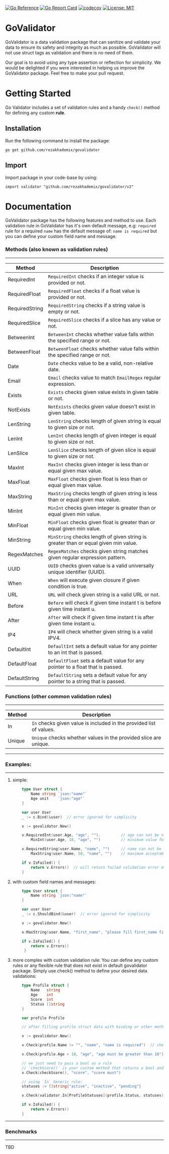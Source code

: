 [![Go Reference](https://pkg.go.dev/badge/github.com/rezakhademix/govalidator.svg)](https://pkg.go.dev/github.com/rezakhademix/govalidator) [![Go Report Card](https://goreportcard.com/badge/github.com/rezakhademix/govalidator)](https://goreportcard.com/report/github.com/rezakhademix/govalidator) [![codecov](https://codecov.io/gh/rezakhademix/govalidator/graph/badge.svg?token=BDWNVIC670)](https://codecov.io/gh/rezakhademix/govalidator) [![License: MIT](https://img.shields.io/badge/License-MIT-blue.svg)](https://opensource.org/licenses/MIT) 

# GoValidator
GoValidator is a data validation package that can sanitize and validate your data to ensure its safety and integrity as much as possible. GoValidator will not use struct tags as validation and there is no need of them.

Our goal is to avoid using any type assertion or reflection for simplicity.
We would be delighted if you were interested in helping us improve the GoValidator package. Feel free to make your pull request.

# Getting Started
Go Validator includes a set of validation rules and a handy `check()` method for defining any custom **rule**.

## Installation
Run the following command to install the package:
```
go get github.com/rezakhademix/govalidator
```
## Import
Import package in your code-base by using:
```
import validator "github.com/rezakhademix/govalidator/v2"
```

# Documentation
GoValidator package has the following features and method to use.
Each validation rule in GoValidator has it's own default message, e.g: `required` rule for a required `name` has the default message of: `name is required` but you can define your custom field name and message.

### Methods (also known as validation rules)
---

| Method         | Description                                                                         |
| -------------- | ----------------------------------------------------------------------------------- |
| RequiredInt    | `RequiredInt` checks if an integer value is provided or not.                        |
| RequiredFloat  | `RequiredFloat` checks if a float value is provided or not.                         |
| RequiredString | `RequiredString` checks if a string value is empty or not.                          |
| RequiredSlice  | `RequiredSlice` checks if a slice has any value or not.                             |
| BetweenInt     | `BetweenInt` checks whether value falls within the specified range or not.          |
| BetweenFloat   | `BetweenFloat` checks whether value falls within the specified range or not.        |
| Date           | `Date` checks value to be a valid, non-relative date.                               |
| Email          | `Email` checks value to match `EmailRegex` regular expression.                      |
| Exists         | `Exists` checks given value exists in given table or not.                           |
| NotExists      | `NotExists` checks given value doesn't exist in given table.                        |
| LenString      | `LenString` checks length of given string is equal to given size or not.            |
| LenInt         | `LenInt` checks length of given integer is equal to given size or not.              |
| LenSlice       | `LenSlice` checks length of given slice is equal to given size or not.              |
| MaxInt         | `MaxInt` checks given integer is less than or equal given max value.                |
| MaxFloat       | `MaxFloat` checks given float is less than or equal given max value.                |
| MaxString      | `MaxString` checks length of given string is less than or equal given max value.    |
| MinInt         | `MinInt` checks given integer is greater than or equal given min value.             |
| MinFloat       | `MinFloat` checks given float is greater than or equal given min value.             |
| MinString      | `MinString` checks length of given string is greater than or equal given min value. |
| RegexMatches   | `RegexMatches` checks given string matches given regular expression pattern.        |
| UUID           | `UUID` checks given value is a valid universally unique identifier (UUID).          |
| When           | `When` will execute given closure if given condition is true.                       |
| URL            | `URL` will check given string is a valid URL or not.                                |
| Before         | `Before` will check if given time instant t is before given time instant u.         |
| After          | `After` will check if given time instant t is after given time instant u.           |
| IP4            | `IP4` will check whether given string is a valid IPV4.                              |
| DefaultInt     | `DefaultInt` sets a default value for any pointer to an int that is passed.         |
| DefaultFloat   | `DefaultFloat` sets a default value for any pointer to a float that is passed.      |
| DefaultString  | `DefaultString` sets a default value for any pointer to a string that is passed.    |

### Functions (other common validation rules)
---
| Method | Description                                                         |
| ------ | ------------------------------------------------------------------- |
| In     | `In` checks given value is included in the provided list of values. |
| Unique | `Unique` checks whether values in the provided slice are unique.    |


---
### Examples:
---
1. simple:
    ```go
        type User struct {
            Name string `json:"name"`
            Age unit    `json:"age"`
        }

        var user User
        _ := c.Bind(&user)  // error ignored for simplicity

        v := govalidator.New()

        v.RequiredInt(user.Age, "age", "").         // age can not be null or 0
            MinInt(user.Age, 18, "age", "")         // minimum value for age is 18

        v.RequiredString(user.Name, "name", "")     // name can not be null, "" or " "
            MaxString(user.Name, 50, "name", "")    // maximum acceptable length for name field is 50

        if v.IsFailed() {
            return v.Errors()  // will return failed validation error messages
        }
   ```

2. with custom field names and messages:
    ```go
        type User struct {
            Name string `json:"name"`
        }

        var user User
        _ := c.ShouldBind(&user)  // error ignored for simplicity

        v := govalidator.New()

        v.MaxString(user.Name, "first_name", "please fill first_name field") // with custom field name and custom validation error message

        if v.IsFailed() {
            return v.Errors()
         }
   ```

3. more complex with custom validation rule: You can define any custom rules or any flexible rule that does not exist in default govalidator package. Simply use check() method to define your desired data validations:

    ```go
        type Profile struct {
            Name   string
            Age    int
            Score  int
            Status []string
        }

        var profile Profile

        // after filling profile struct data with binding or other methods

        v := govalidator.New()

        v.Check(profile.Name != "", "name", "name is required")  // check is a method to define rule as first parameter and then pass field name and validation error message

        v.Check(profile.Age > 18, "age", "age must be greater than 18")

        // we just need to pass a bool as a rule
        // `checkScore()` is your custom method that returns a bool and can be used as a rule
        v.Check(checkScore(), "score", "score must")

        // using `In` Generic rule:
        statuses := []string{"active", "inactive", "pending"}

        v.Check(validator.In[ProfileStatuses](profile.Status, statuses), "status", "status must be in:...")

        if v.IsFailed() {
            return v.Errors()
        }
    ```

---
### Benchmarks
---
TBD
